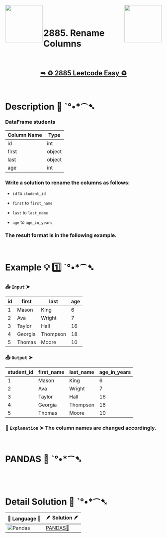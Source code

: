 
[<img align="left" src ="https://github.com/user-attachments/assets/c5e05cce-05ba-4f7d-8cea-67dc1112ab98" width = "120px" />](https://github.com/Prakhar-002/LEETCODE/tree/main/%F0%9F%93%9A%20Study%20%F0%9F%8E%A7%20Plan%20%F0%9F%91%A8%F0%9F%8F%BB%E2%80%8D%F0%9F%92%BB/%F0%9F%A7%AE%20Introduction%20to%20Pandas%20%F0%9F%90%BB%E2%80%8D%E2%9D%84%EF%B8%8F%20Learn%20Basic%20Pandas/%F0%9F%94%AC%20Examine%20Thoroughly%20%F0%9F%A7%AC/04%20Data%20Cleaning/Day%20%E2%9E%BA%2008%20%F0%9F%90%BB%E2%80%8D%E2%9D%84%EF%B8%8F%202884.%20Modify%20Columns)
[<img align="right" src ="https://github.com/user-attachments/assets/6614aa7c-a424-4349-b963-2111d9e9aa0d" width = "120px" />](https://github.com/Prakhar-002/LEETCODE/tree/main/%F0%9F%93%9A%20Study%20%F0%9F%8E%A7%20Plan%20%F0%9F%91%A8%F0%9F%8F%BB%E2%80%8D%F0%9F%92%BB/%F0%9F%A7%AE%20Introduction%20to%20Pandas%20%F0%9F%90%BB%E2%80%8D%E2%9D%84%EF%B8%8F%20Learn%20Basic%20Pandas/%F0%9F%94%AC%20Examine%20Thoroughly%20%F0%9F%A7%AC/04%20Data%20Cleaning/Day%20%E2%9E%BA%2010%20%F0%9F%90%BB%E2%80%8D%E2%9D%84%EF%B8%8F%202886.%20Change%20Data%20Type)

</br>
</br>

# 2885. Rename Columns

</br>

<h2 align="center"> 

<a href="https://leetcode.com/problems/rename-columns/description/?envType=study-plan-v2&envId=introduction-to-pandas&lang=pythondata"><strong>➥ ♻️ 2885 Leetcode Easy ♻️ </strong></a>
</h2>

</br>

# Description 📜 ˋ°•*⁀➷

### DataFrame students

| Column Name | Type   |
|-------------|--------|
| id          | int    |
| first       | object |
| last        | object |
| age         | int    |

### Write a solution to rename the columns as follows:

- `id` to `student_id`

- `first` to `first_name`

- `last` to `last_name`

- `age` to `age_in_years`

### The result format is in the following example.

</br>

# Example 💡 1️⃣ ˋ°•*⁀➷

  ### 📥 `Input`  ➤ 

| id | first   | last     | age |
| -- | ------- | -------- | --- |
| 1  | Mason   | King     | 6   |
| 2  | Ava     | Wright   | 7   |
| 3  | Taylor  | Hall     | 16  |
| 4  | Georgia | Thompson | 18  |
| 5  | Thomas  | Moore    | 10  |

  ### 📤 `Output`  ➤ 

| student_id | first_name | last_name | age_in_years |
| ---------- | ---------- | --------- | ------------ |
| 1          | Mason      | King      | 6            |
| 2          | Ava        | Wright    | 7            |
| 3          | Taylor     | Hall      | 16           |
| 4          | Georgia    | Thompson  | 18           |
| 5          | Thomas     | Moore     | 10           |

  ### 🔦 `Explanation`  ➤ The column names are changed accordingly.

</br>

# PANDAS 🐼 ˋ°•*⁀➷

```python



```

</br>

# Detail Solution 🧮 ˋ°•*⁀➷

| 📒 Language 📒  | 🪶 Solution 🪶 |
| ------------- | ------------- |
| ![Pandas](https://img.shields.io/badge/pandas-%23150458.svg?style=for-the-badge&logo=pandas&logoColor=white) | [PANDAS🐼](https://github.com/Prakhar-002/LEETCODE/blob/main/%F0%9F%93%9A%20Study%20%F0%9F%8E%A7%20Plan%20%F0%9F%91%A8%F0%9F%8F%BB%E2%80%8D%F0%9F%92%BB/%F0%9F%A7%AE%20Introduction%20to%20Pandas%20%F0%9F%90%BB%E2%80%8D%E2%9D%84%EF%B8%8F%20Learn%20Basic%20Pandas/%F0%9F%94%AC%20Examine%20Thoroughly%20%F0%9F%A7%AC/04%20Data%20Cleaning/Day%20%E2%9E%BA%2009%20%F0%9F%90%BB%E2%80%8D%E2%9D%84%EF%B8%8F%202885.%20Rename%20Columns/%F0%9F%90%BC%20Pandas%20-%202885.%20Rename%20Columns.py) |
